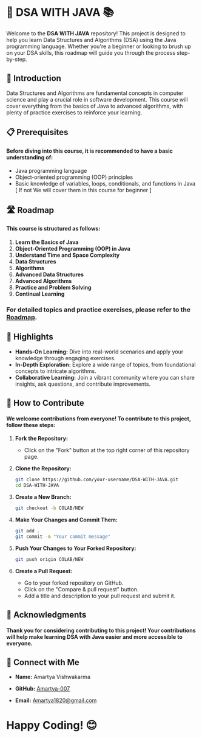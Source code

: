 # 🚀 DSA WITH JAVA 📚

Welcome to the **DSA WITH JAVA** repository! This project is designed to help you learn Data Structures and Algorithms (DSA) using the Java programming language. Whether you're a beginner or looking to brush up on your DSA skills, this roadmap will guide you through the process step-by-step.

## 📖 Introduction
Data Structures and Algorithms are fundamental concepts in computer science and play a crucial role in software development. This course will cover everything from the basics of Java to advanced algorithms, with plenty of practice exercises to reinforce your learning.

## 📋 Prerequisites
#### Before diving into this course, it is recommended to have a basic understanding of:
*  Java programming language
*  Object-oriented programming (OOP) principles
*  Basic knowledge of variables, loops, conditionals, and functions in Java [ If not We will cover them in this course for beginner ]

## 🛣️ Roadmap
#### This course is structured as follows:

1. **Learn the Basics of Java**
2. **Object-Oriented Programming (OOP) in Java**
3. **Understand Time and Space Complexity**
4. **Data Structures**
5. **Algorithms**
6. **Advanced Data Structures**
7. **Advanced Algorithms**
8. **Practice and Problem Solving**
9. **Continual Learning**

### For detailed topics and practice exercises, please refer to the [Roadmap](ROADMAP.md).


## 🌟 Highlights
- **Hands-On Learning:** Dive into real-world scenarios and apply your knowledge through engaging exercises.
- **In-Depth Exploration:** Explore a wide range of topics, from foundational concepts to intricate algorithms.
- **Collaborative Learning:** Join a vibrant community where you can share insights, ask questions, and contribute improvements.

## 🤝 How to Contribute
#### We welcome contributions from everyone! To contribute to this project, follow these steps:

1. **Fork the Repository:**
   - Click on the "Fork" button at the top right corner of this repository page.

2. **Clone the Repository:**
   ```bash
   git clone https://github.com/your-username/DSA-WITH-JAVA.git
   cd DSA-WITH-JAVA
   ```

3. **Create a New Branch:**
   ```bash
   git checkout -b COLAB/NEW
   ```

4. **Make Your Changes and Commit Them:**
   ```bash
   git add .
   git commit -m "Your commit message"
   ```

5. **Push Your Changes to Your Forked Repository:**
   ```bash
   git push origin COLAB/NEW
   ```

6. **Create a Pull Request:**
   - Go to your forked repository on GitHub.
   - Click on the "Compare & pull request" button.
   - Add a title and description to your pull request and submit it.

## 🌟 Acknowledgments
#### Thank you for considering contributing to this project! Your contributions will help make learning DSA with Java easier and more accessible to everyone.

## 🙌 Connect with Me
* **Name:** Amartya Vishwakarma

* **GitHub:** [Amartya-007](https://github.com/Amartya-007)

* **Email:** [Amartya1820@gmail.com](mailto:Amartya1820@gmail.com)

# Happy Coding! 😊

